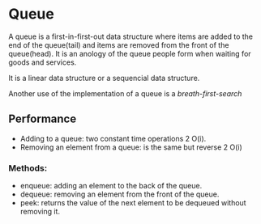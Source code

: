 # Queue

A queue is a first-in-first-out data structure where items are added to the end of the queue(tail)
and items are removed from the front of the queue(head). It is an anology of the queue people form when
waiting for goods and services.

It is a linear data structure or a sequencial data structure.

Another use of the implementation of a queue is a _breath-first-search_

## Performance

- Adding to a queue: two constant time operations 2 O(i).
- Removing an element from a queue: is the same but reverse 2 O(i)

### Methods:

- enqueue: adding an element to the back of the queue.
- dequeue: removing an element from the front of the queue.
- peek: returns the value of the next element to be dequeued without removing it.
